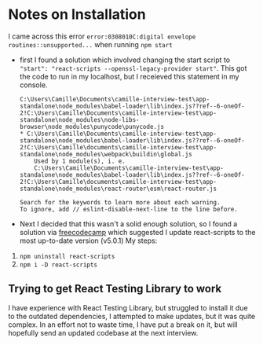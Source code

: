 # Notes on Installation

I came across this error ``` error:0308010C:digital envelope routines::unsupported... ``` when running `npm start`

- first I found a solution which involved changing the start script to `"start": "react-scripts --openssl-legacy-provider start"`. This got the code to run in my localhost, but I receieved this statement in my console.

    ```Compiled with warnings.
    C:\Users\Camille\Documents\camille-interview-test\app-standalone\node_modules\babel-loader\lib\index.js??ref--6-oneOf-2!C:\Users\Camille\Documents\camille-interview-test\app-standalone\node_modules\node-libs-browser\node_modules\punycode\punycode.js
    * C:\Users\Camille\Documents\camille-interview-test\app-standalone\node_modules\babel-loader\lib\index.js??ref--6-oneOf-2!C:\Users\Camille\documents\camille-interview-test\app-standalone\node_modules\webpack\buildin\global.js
        Used by 1 module(s), i. e.
        C:\Users\Camille\Documents\camille-interview-test\app-standalone\node_modules\babel-loader\lib\index.js??ref--6-oneOf-2!C:\Users\Camille\documents\camille-interview-test\app-standalone\node_modules\react-router\esm\react-router.js

    Search for the keywords to learn more about each warning.
    To ignore, add // eslint-disable-next-line to the line before. 
    ```

- Next I decided that this wasn't a solid enough solution, so I found a solution via [freecodecamp](https://www.freecodecamp.org/news/error-error-0308010c-digital-envelope-routines-unsupported-node-error-solved/) which suggested I update react-scripts to the most up-to-date version (v5.0.1)
My steps:
1. `npm uninstall react-scripts`
2. `npm i -D react-scripts`


## Trying to get React Testing Library to work

I have experience with React Testing Library, but struggled to install it due to the outdated dependencies, I attempted to make updates, but it was quite complex. In an effort not to waste time, I have put a break on it, but will hopefully send an updated codebase at the next interview.
